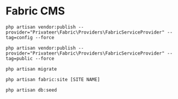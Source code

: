 # Fabric CMS


`php artisan vendor:publish --provider="Privateer\Fabric\Providers\FabricServiceProvider" --tag=config --force`

`php artisan vendor:publish --provider="Privateer\Fabric\Providers\FabricServiceProvider" --tag=public --force`

`php artisan migrate`

`php artisan fabric:site [SITE NAME]`

`php artisan db:seed`